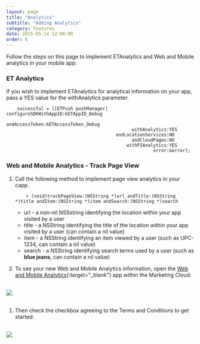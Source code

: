 ```yaml
---
layout: page
title: "Analytics"
subtitle: "Adding Analytics"
category: features
date: 2015-05-14 12:00:00
order: 6
---
```

Follow the steps on this page to implement ETAnalytics and Web and Mobile analytics in your mobile app:

### ET Analytics

If you wish to implement ETAnalytics for analytical information on your app, pass a YES value for the withAnalytics parameter.

~~~ 
    successful = [[ETPush pushManager] configureSDKWithAppID:kETAppID_Debug
                                              andAccessToken:kETAccessToken_Debug
                                               withAnalytics:YES
                                         andLocationServices:NO
                                               andCloudPages:NO
                                             withPIAnalytics:YES
                                                       error:&error];
~~~ 

### Web and Mobile Analytics - Track Page View

1.	Call the following method to implement page view analytics in your capp.

	~~~
		+ (void)trackPageView:(NSString *)url andTitle:(NSString *)title andItem:(NSString *)item andSearch:(NSString *)search
	~~~

	* url - a non-nil NSSstring identifying the location within your app visited by a user
	* title - a NSString identifying the title of the location within your app visited by a user (can contain a nil value)
	* item - a NSString identifying an item viewed by a user (such as UPC-1234, can contain a nil value)
	* search - a NSString identifying search terms used by a user (such as **blue jeans**, can contain a nil value)

1. 	To see your new Web and Mobile Analytics information, open the [Web and Mobile Analytics](http://www.exacttarget.com/products/customer-data-platform/web-mobile-analytics){:target="_blank"} app within the Marketing Cloud: 
<br/>
 <img class="img-responsive" src="{{ site.baseurl }}/assets/wama_menu.png" /><br/>
<br/>

1. 	Then check the checkbox agreeing to the Terms and Conditions to get started:
<br/>
 <img class="img-responsive" src="{{ site.baseurl }}/assets/wama_t_and_c.png" /><br/>
<br/>
